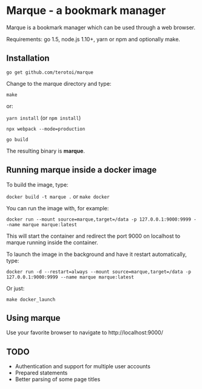 
# Marque - a bookmark manager #

Marque is a bookmark manager which can be used through a web browser.

Requirements: go 1.5, node.js 1.10+, yarn or npm and optionally make.

## Installation ##

`go get github.com/terotoi/marque`

Change to the marque directory and type:

`make`

or:

`yarn install`    (or `npm install`)

`npx webpack --mode=production`

`go build`

The resulting binary is **marque**.

## Running marque inside a docker image ##

To build the image, type:

`docker build -t marque .` or `make docker`

You can run the image with, for example:

`docker run --mount source=marque,target=/data -p 127.0.0.1:9000:9999 --name marque marque:latest`

This will start the container and redirect the port 9000 on localhost to marque running inside the container.

To launch the image in the background and have it restart automatically, type:

`docker run -d --restart=always --mount source=marque,target=/data -p 127.0.0.1:9000:9999 --name marque marque:latest`

Or just:

`make docker_launch`

## Using marque ##

Use your favorite browser to navigate to http://localhost:9000/

## TODO ##

- Authentication and support for multiple user accounts
- Prepared statements
- Better parsing of some page titles
